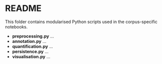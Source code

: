 # README

This folder contains modularised Python scripts used in the corpus-specific notebooks. 

- **preprocessing.py** ...
- **annotation.py** ...
- **quantification.py** ...
- **persistence.py** ...
- **visualisation.py** ...
